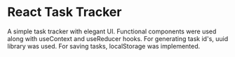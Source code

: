 # React Task Tracker

A simple task tracker with elegant UI. Functional components were used along with useContext and useReducer hooks.  For generating task id's, uuid library was used. For saving tasks, localStorage was implemented.